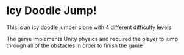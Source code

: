 # Icy Doodle Jump!

This is an icy doodle jumper clone with 4 different difficulty levels

The game implements Unity physics and required the player to jump through all of the obstacles in order to finish the game